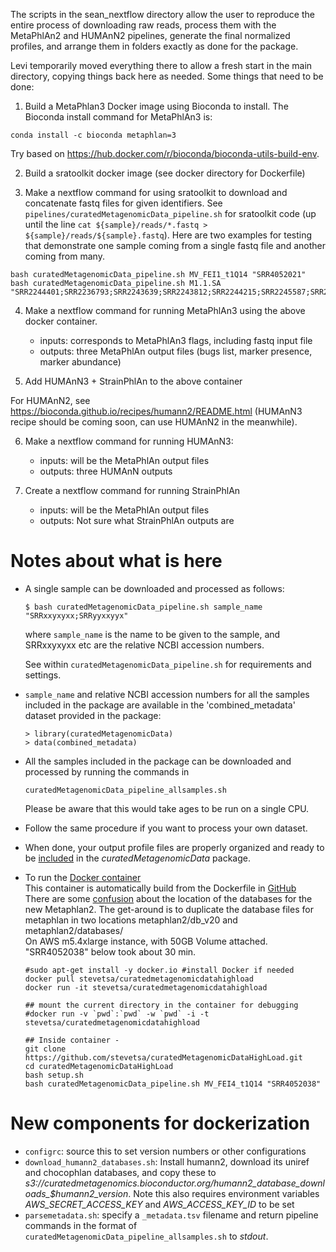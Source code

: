 The scripts in the sean_nextflow directory allow the user to reproduce
the entire process of downloading raw reads, process them with the
MetaPhlAn2 and HUMAnN2 pipelines, generate the final normalized
profiles, and arrange them in folders exactly as done for the package.

Levi temporarily moved everything there to allow a fresh start in the
main directory, copying things back here as needed. Some things that
need to be done:

1. Build a MetaPhlan3 Docker image using
Bioconda to install. The Bioconda install command for MetaPhlAn3 is:
```
conda install -c bioconda metaphlan=3
```

Try based on https://hub.docker.com/r/bioconda/bioconda-utils-build-env.

2. Build a sratoolkit docker image (see docker directory for Dockerfile)

3. Make a nextflow command for using sratoolkit to download and concatenate fastq
files for given identifiers.  See
`pipelines/curatedMetagenomicData_pipeline.sh` for sratoolkit
code (up until the line `cat ${sample}/reads/*.fastq > ${sample}/reads/${sample}.fastq`).
Here are two examples for testing that demonstrate one sample coming from a
single fastq file and another coming from many. 

```
bash curatedMetagenomicData_pipeline.sh MV_FEI1_t1Q14 "SRR4052021"
bash curatedMetagenomicData_pipeline.sh M1.1.SA "SRR2244401;SRR2236793;SRR2243639;SRR2243812;SRR2244215;SRR2245587;SRR2228273;SRR2228283;SRR2228304;SRR2228308;SRR2228313;SRR2228320;SRR2228347;SRR2228399;SRR2226903;SRR2226948;SRR2227815;SRR2228028;SRR2228363;SRR2228450;SRR2228455;SRR2228709"
```


4. Make a nextflow command for running MetaPhlAn3 using the above docker container. 
    - inputs: corresponds to MetaPhlAn3 flags, including fastq input file
    - outputs: three MetaPhlAn output files (bugs list, marker presence, marker abundance)

5. Add HUMAnN3 + StrainPhlAn to the above container

For HUMAnN2, see https://bioconda.github.io/recipes/humann2/README.html (HUMAnN3 recipe should be coming soon, can use HUMAnN2 in the meanwhile).

6. Make a nextflow command for running HUMAnN3:
    - inputs: will be the MetaPhlAn output files
    - outputs: three HUMAnN outputs

7. Create a nextflow command for running StrainPhlAn
    - inputs: will be the MetaPhlAn output files
    - outputs: Not sure what StrainPhlAn outputs are


# Notes about what is here

* A single sample can be downloaded and processed as follows:

   ```$ bash curatedMetagenomicData_pipeline.sh sample_name "SRRxxyxyxx;SRRyyxxyyx"``` 

   where `sample_name` is the name to be given to the sample, and SRRxxyxyxx etc are the relative NCBI accession numbers.

   See within `curatedMetagenomicData_pipeline.sh` for requirements and settings.

* `sample_name` and relative NCBI accession numbers for all the samples included in the package are available in the 'combined_metadata' dataset provided in the package:

   ```
   > library(curatedMetagenomicData)
   > data(combined_metadata)
   ```

* All the samples included in the package can be downloaded and processed by running the commands in

   `curatedMetagenomicData_pipeline_allsamples.sh`

   Please be aware that this would take ages to be run on a single CPU.

* Follow the same procedure if you want to process your own dataset.

* When done, your output profile files are properly organized and ready to be [included](https://github.com/waldronlab/curatedMetagenomicData/wiki/The-curatedMetagenomicData-pipelines) in the *curatedMetagenomicData* package.

* To run the [Docker container](https://hub.docker.com/r/stevetsa/curatedmetagenomicdatahighload/)  
  This container is automatically build from the Dockerfile in [GitHub](https://github.com/stevetsa/curatedMetagenomicDataHighLoad)  
  There are some [confusion](https://groups.google.com/forum/#!topic/metaphlan-users/t6IV1PxgNNA) about the location of the databases for the new Metaphlan2.
  The get-around is to duplicate the database files for metaphlan in two locations metaphlan2/db_v20 and metaphlan2/databases/  
  On AWS m5.4xlarge instance, with 50GB Volume attached.  "SRR4052038" below took about 30 min.   

  ```
  #sudo apt-get install -y docker.io #install Docker if needed
  docker pull stevetsa/curatedmetagenomicdatahighload
  docker run -it stevetsa/curatedmetagenomicdatahighload

  ## mount the current directory in the container for debugging
  #docker run -v `pwd`:`pwd` -w `pwd` -i -t stevetsa/curatedmetagenomicdatahighload

  ## Inside container - 
  git clone https://github.com/stevetsa/curatedMetagenomicDataHighLoad.git
  cd curatedMetagenomicDataHighLoad
  bash setup.sh
  bash curatedMetagenomicData_pipeline.sh MV_FEI4_t1Q14 "SRR4052038" 
  ```

# New components for dockerization

* `configrc`: source this to set version numbers or other configurations
* `download_humann2_databases.sh`: Install humann2, download its uniref and chocophlan databases, and copy these to *s3://curatedmetagenomics.bioconductor.org/humann2_database_downloads_$humann2_version*. Note this also requires environment variables *AWS_SECRET_ACCESS_KEY* and *AWS_ACCESS_KEY_ID* to be set
* `parsemetadata.sh`: specify a `_metadata.tsv` filename and return pipeline commands in the format of `curatedMetagenomicData_pipeline_allsamples.sh` to *stdout*.
